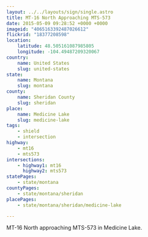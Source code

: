 ```yaml
---
layout: ../../layouts/sign/single.astro
title: MT-16 North Approaching MTS-573
date: 2015-05-09 09:28:52 +0000 +0000
imageid: "4065163392487026612"
flickrid: "18377208598"
location:
    latitude: 48.505161087985805
    longitude: -104.49487209320067
country:
    name: United States
    slug: united-states
state:
    name: Montana
    slug: montana
county:
    name: Sheridan County
    slug: sheridan
place:
    name: Medicine Lake
    slug: medicine-lake
tags:
    - shield
    - intersection
highway:
    - mt16
    - mts573
intersections:
    - highway1: mt16
      highway2: mts573
statePages:
    - state/montana
countyPages:
    - state/montana/sheridan
placePages:
    - state/montana/sheridan/medicine-lake

---
```

MT-16 North approaching MTS-573 in Medicine Lake.